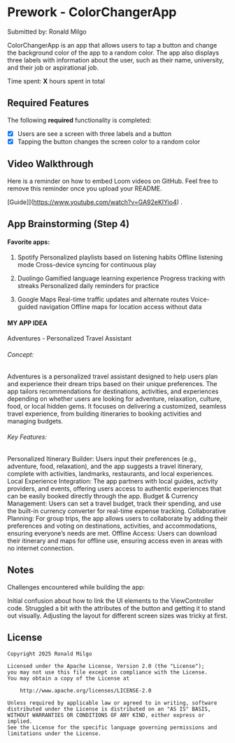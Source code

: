 # Prework - ColorChangerApp

Submitted by: Ronald Milgo

ColorChangerApp is an app that allows users to tap a button and change the background color of the app to a random color. The app also displays three labels with information about the user, such as their name, university, and their job or aspirational job.

Time spent: **X** hours spent in total

## Required Features

The following **required** functionality is completed:

- [x] Users are see a screen with three labels and a button
- [x] Tapping the button changes the screen color to a random color
 
## Video Walkthrough

Here is a reminder on how to embed Loom videos on GitHub. Feel free to remove this reminder once you upload your README. 

[Guide]](https://www.youtube.com/watch?v=GA92eKlYio4) .

## App Brainstorming (Step 4)
#### Favorite apps:
1. Spotify
Personalized playlists based on listening habits
Offline listening mode
Cross-device syncing for continuous play

2. Duolingo
Gamified language learning experience
Progress tracking with streaks
Personalized daily reminders for practice

3. Google Maps
Real-time traffic updates and alternate routes
Voice-guided navigation
Offline maps for location access without data

#### MY APP IDEA
Adventures - Personalized Travel Assistant

###### Concept:
Adventures is a personalized travel assistant designed to help users plan and experience their dream trips based on their unique preferences. The app tailors recommendations for destinations, activities, and experiences depending on whether users are looking for adventure, relaxation, culture, food, or local hidden gems. It focuses on delivering a customized, seamless travel experience, from building itineraries to booking activities and managing budgets.

###### Key Features:

Personalized Itinerary Builder: Users input their preferences (e.g., adventure, food, relaxation), and the app suggests a travel itinerary, complete with activities, landmarks, restaurants, and local experiences.
Local Experience Integration: The app partners with local guides, activity providers, and events, offering users access to authentic experiences that can be easily booked directly through the app.
Budget & Currency Management: Users can set a travel budget, track their spending, and use the built-in currency converter for real-time expense tracking.
Collaborative Planning: For group trips, the app allows users to collaborate by adding their preferences and voting on destinations, activities, and accommodations, ensuring everyone’s needs are met.
Offline Access: Users can download their itinerary and maps for offline use, ensuring access even in areas with no internet connection.

## Notes

Challenges encountered while building the app:

Initial confusion about how to link the UI elements to the ViewController code.
Struggled a bit with the attributes of the button and getting it to stand out visually.
Adjusting the layout for different screen sizes was tricky at first.
## License

    Copyright 2025 Ronald Milgo

    Licensed under the Apache License, Version 2.0 (the "License");
    you may not use this file except in compliance with the License.
    You may obtain a copy of the License at

        http://www.apache.org/licenses/LICENSE-2.0

    Unless required by applicable law or agreed to in writing, software
    distributed under the License is distributed on an "AS IS" BASIS,
    WITHOUT WARRANTIES OR CONDITIONS OF ANY KIND, either express or implied.
    See the License for the specific language governing permissions and
    limitations under the License.
